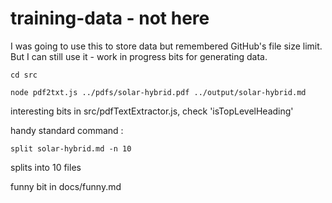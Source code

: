 # training-data - not here

I was going to use this to store data but remembered GitHub's file size limit. But I can still use it - work in progress bits for generating data.

```
cd src

node pdf2txt.js ../pdfs/solar-hybrid.pdf ../output/solar-hybrid.md
```

interesting bits in src/pdfTextExtractor.js, check 'isTopLevelHeading'

handy standard command :

`split solar-hybrid.md -n 10`

splits into 10 files

funny bit in docs/funny.md
